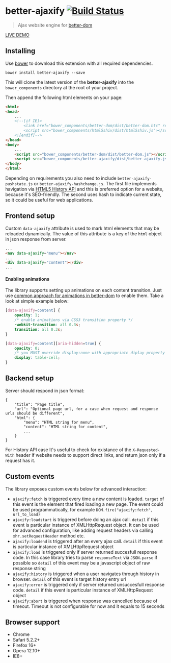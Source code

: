 better-ajaxify [![Build Status](https://api.travis-ci.org/chemerisuk/better-ajaxify.png?branch=master)](http://travis-ci.org/chemerisuk/better-ajaxify)
==============
> Ajax website engine for [better-dom](https://github.com/chemerisuk/better-dom)

[LIVE DEMO](http://chemerisuk.github.io/better-ajaxify/)

Installing
----------
Use [bower](http://bower.io/) to download this extension with all required dependencies.

    bower install better-ajaxify --save

This will clone the latest version of the __better-ajaxify__ into the `bower_components` directory at the root of your project.

Then append the following html elements on your page:

```html
<html>
<head>
    ...
    <!--[if IE]>
        <link href="bower_components/better-dom/dist/better-dom.htc" rel="htc"/>
        <script src="bower_components/html5shiv/dist/html5shiv.js"></script>
    <![endif]-->
</head>
<body>
    ...
    <script src="bower_components/better-dom/dist/better-dom.js"></script>
    <script src="bower_components/better-ajaxify/dist/better-ajaxify.js"></script>
</body>
</html>
```

Depending on requirements you also need to include `better-ajaxify-pushstate.js` or `better-ajaxify-hashchange.js`. The first file implements havigation via [HTML5 History API](https://developer.mozilla.org/en/docs/DOM/Manipulating_the_browser_history) and this is preferred option for a website, because it's SEO-friendly. The second uses hash to indicate current state, so it could be useful for web applications.

Frontend setup
--------------
Custom `data-ajaxify` attribute is used to mark html elements that may be reloaded dynamically. The value of this attribute is a key of the `html` object in json response from server.

```html
...
<nav data-ajaxify="menu"></nav>
...
<div data-ajaxify="content"></div>
...
```

#### Enabling animations
The library supports setting up animations on each content transition. Just use [common approach for animations in better-dom](http://jsfiddle.net/mNBVQ/1/) to enable them. Take a look at simple example below:

```css
[data-ajaxify=content] {
    opacity: 1;
    /* enable animations via CSS3 transition property */
    -webkit-transition: all 0.3s;
    transition: all 0.3s;
}

[data-ajaxify=content][aria-hidden=true] {
    opacity: 0;
    /* you MUST override display:none with appropriate diplay property */
    display: table-cell;
}
```

Backend setup
-------------
Server should respond in json format:

    {
        "title": "Page title",
        "url": "Optional page url, for a case when request and response urls should be different",
        "html": {
            "menu": "HTML string for menu",
            "content": "HTML string for content",
            ...
        }
    }

For History API case It's useful to check for existance of the `X-Requested-With` header if website needs to support direct links, and return json only if a request has it.

Custom events
-------------
The library exposes custom events below for advanced interaction:

* `ajaxify:fetch` is triggered every time a new content is loaded. `target` of this event is the element that fired loading a new page. The event could be used programmatically, for example `DOM.fire("ajaxify:fetch", url_to_load)`
* `ajaxify:loadstart` is triggered before doing an ajax call. `detail` if this event is particular instance of XMLHttpRequest object. It can be used for advanced configuration, like adding request headers via calling `xhr.setRequestHeader` method etc.
* `ajaxify:loadend` is triggered after an every ajax call. `detail` if this event is particular instance of XMLHttpRequest object
* `ajaxify:load` is triggered only if server returned succesfull response code. In this case library tries to parse `responseText` via `JSON.parse` if possible so `detail` of this event may be a javascript object of raw response string
* `ajaxify:history` is triggered when a user navigates through history in browser. `detail` of this event is target history entry url
* `ajaxify:error` is triggered only if server returned unsuccesfull response code. `detail` if this event is particular instance of XMLHttpRequest object
* `ajaxify:abort` is triggered when response was cancelled because of timeout. Timeout is not configurable for now and it equals to 15 seconds

Browser support
---------------
* Chrome
* Safari 5.2.2+
* Firefox 16+
* Opera 12.10+
* IE8+
